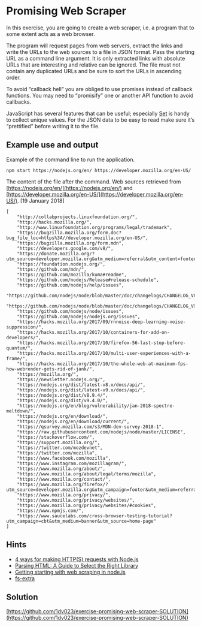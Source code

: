 # Promising Web Scraper

In this exercise, you are going to create a web scraper, i.e. a program that to some extent acts as a web browser.

The program will request pages from web servers, extract the links and write the URLs to the web sources to a file in JSON format. Pass the starting URL as a command line argument. It is only extracted links with absolute URLs that are interesting and relative can be ignored. The file must not contain any duplicated URLs and be sure to sort the URLs in ascending order.

To avoid “callback hell” you are obliged to use promises instead of callback functions. You may need to “promisify” one or another API function to avoid callbacks.

JavaScript has several features that can be useful; especially [Set](https://developer.mozilla.org/en-US/docs/Web/JavaScript/Reference/Global_Objects/Set) is handy to collect unique values. For the JSON data to be easy to read make sure it’s “prettified” before writing it to the file.

## Example use and output

Example of the command line to run the application.

```shell
npm start https://nodejs.org/en/ https://developer.mozilla.org/en-US/
```

The content of the file after the command. Web sources retrieved from [https://nodejs.org/en/](https://nodejs.org/en/) and [https://developer.mozilla.org/en-US/](https://developer.mozilla.org/en-US/). [19 January 2018]

```shell
[
    "http://collabprojects.linuxfoundation.org/",
    "http://hacks.mozilla.org/",
    "http://www.linuxfoundation.org/programs/legal/trademark",
    "https://bugzilla.mozilla.org/form.doc?bug_file_loc=https%3A//developer.mozilla.org/en-US/",
    "https://bugzilla.mozilla.org/form.mdn",
    "https://developers.google.com/v8/",
    "https://donate.mozilla.org/?utm_source=developer.mozilla.org&utm_medium=referral&utm_content=footer",
    "https://foundation.nodejs.org/",
    "https://github.com/mdn/",
    "https://github.com/mozilla/kuma#readme",
    "https://github.com/nodejs/Release#release-schedule",
    "https://github.com/nodejs/help/issues",
    "https://github.com/nodejs/node/blob/master/doc/changelogs/CHANGELOG_V8.md#8.9.4",
    "https://github.com/nodejs/node/blob/master/doc/changelogs/CHANGELOG_V9.md#9.4.0",
    "https://github.com/nodejs/node/issues",
    "https://github.com/nodejs/nodejs.org/issues",
    "https://hacks.mozilla.org/2017/09/rnnoise-deep-learning-noise-suppression/",
    "https://hacks.mozilla.org/2017/10/containers-for-add-on-developers/",
    "https://hacks.mozilla.org/2017/10/firefox-56-last-stop-before-quantum/",
    "https://hacks.mozilla.org/2017/10/multi-user-experiences-with-a-frame/",
    "https://hacks.mozilla.org/2017/10/the-whole-web-at-maximum-fps-how-webrender-gets-rid-of-jank/",
    "https://mozilla.org/",
    "https://newsletter.nodejs.org/",
    "https://nodejs.org/dist/latest-v8.x/docs/api/",
    "https://nodejs.org/dist/latest-v9.x/docs/api/",
    "https://nodejs.org/dist/v8.9.4/",
    "https://nodejs.org/dist/v9.4.0/",
    "https://nodejs.org/en/blog/vulnerability/jan-2018-spectre-meltdown/",
    "https://nodejs.org/en/download/",
    "https://nodejs.org/en/download/current/",
    "https://qsurvey.mozilla.com/s3/MDN-dev-survey-2018-1",
    "https://raw.githubusercontent.com/nodejs/node/master/LICENSE",
    "https://stackoverflow.com/",
    "https://support.mozilla.org/",
    "https://twitter.com/mozdevnet",
    "https://twitter.com/mozilla",
    "https://www.facebook.com/mozilla",
    "https://www.instagram.com/mozillagram/",
    "https://www.mozilla.org/about/",
    "https://www.mozilla.org/about/legal/terms/mozilla",
    "https://www.mozilla.org/contact/",
    "https://www.mozilla.org/firefox/?utm_source=developer.mozilla.org&utm_campaign=footer&utm_medium=referral",
    "https://www.mozilla.org/privacy/",
    "https://www.mozilla.org/privacy/websites/",
    "https://www.mozilla.org/privacy/websites/#cookies",
    "https://www.npmjs.com/",
    "https://www.saucelabs.com/cross-browser-testing-tutorial?utm_campaign=cbt&utm_medium=banner&utm_source=home-page"
]
```

## Hints

- [4 ways for making HTTP(S) requests with Node.js](https://codeburst.io/4-ways-for-making-http-s-requests-with-node-js-c524f999942d)
- [Parsing HTML: A Guide to Select the Right Library](https://tomassetti.me/parsing-html/#nodejs)
- [Getting starting with web scraping in node.js](https://scotch.io/tutorials/scraping-the-web-with-node-js)
- [fs-extra](https://www.npmjs.com/package/fs-extra)

## Solution

[https://github.com/1dv023/exercise-promising-web-scraper-SOLUTION](https://github.com/1dv023/exercise-promising-web-scraper-SOLUTION)
